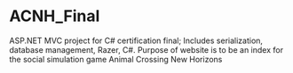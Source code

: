 # ACNH_Final
ASP.NET MVC project for C# certification final; Includes serialization, database management, Razer, C#. Purpose of website is to be an index for the social simulation game Animal Crossing New Horizons
